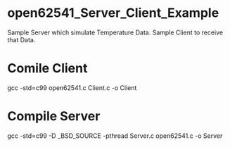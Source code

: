# open62541_Server_Client_Example
Sample Server which simulate Temperature Data. Sample Client to receive that Data.
# Comile Client
gcc -std=c99 open62541.c Client.c -o Client
# Compile Server
gcc -std=c99 -D _BSD_SOURCE -pthread Server.c  open62541.c -o Server
